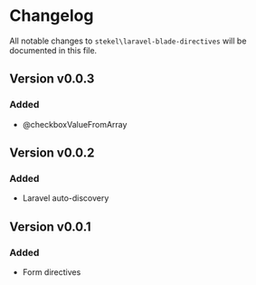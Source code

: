 # Changelog

All notable changes to `stekel\laravel-blade-directives` will be documented in this file.

## Version v0.0.3

### Added
- @checkboxValueFromArray

## Version v0.0.2

### Added
- Laravel auto-discovery

## Version v0.0.1

### Added
- Form directives
